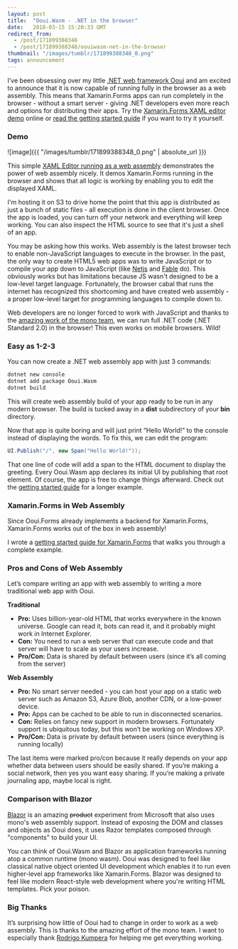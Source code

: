 ```yaml
---
layout: post
title:  "Ooui.Wasm - .NET in the browser"
date:   2018-03-15 15:20:33 GMT
redirect_from:
  - /post/171899388348
  - /post/171899388348/oouiwasm-net-in-the-browser
thumbnail: "/images/tumblr/171899388348_0.png"
tags: announcement
---
```




I’ve been obsessing over my little [.NET web framework Ooui](https://github.com/praeclarum/Ooui) and am excited to announce that it is now capable of running fully in the browser as a web assembly. This means that Xamarin.Forms apps can run completely in the browser - without a smart server - giving .NET developers even more reach and options for distributing their apps. Try the [Xamarin.Forms XAML editor demo](https://s3.amazonaws.com/praeclarum.org/wasm/index.html) online or [read the getting started guide](https://github.com/praeclarum/Ooui/wiki/Xamarin.Forms-with-Web-Assembly) if you want to try it yourself.


### Demo


![image]({{ "/images/tumblr/171899388348_0.png" | absolute_url }})



This simple [XAML Editor running as a web assembly](https://s3.amazonaws.com/praeclarum.org/wasm/index.html) demonstrates the power of web assembly nicely. It demos Xamarin.Forms running in the browser and shows that all logic is working by enabling you to edit the displayed XAML.

I'm hosting it on S3 to drive home the point that this app is distributed as just a bunch of static files - all execution is done in the client browser. Once the app is loaded, you can turn off your network and everything will keep working. You can also inspect the HTML source to see that it's just a shell of an app.

You may be asking how this works. Web assembly is the latest browser tech to enable non-JavaScript languages to execute in the browser. In the past, the only way to create HTML5 web apps was to write JavaScript or to compile your app down to JavaScript (like [Netjs](https://github.com/praeclarum/Netjs) and [Fable](https://github.com/fable-compiler/Fable) do). This obviously works but has limitations because JS wasn't designed to be a low-level target language. Fortunately, the browser cabal that runs the internet has recognized this shortcoming and have created web assembly - a proper low-level target for programming languages to compile down to.

Web developers are no longer forced to work with JavaScript and thanks to the [amazing work of the mono team](https://github.com/mono/mono/tree/master/sdks/wasm), we can run full .NET code (.NET Standard 2.0) in the browser! This even works on mobile browsers. Wild!


### Easy as 1-2-3


You can now create a .NET web assembly app with just 3 commands:

```bash
dotnet new console
dotnet add package Ooui.Wasm
dotnet build
```


This will create web assembly build of your app ready to be run in any modern browser. The build is tucked away in a **dist** subdirectory of your **bin** directory.

Now that app is quite boring and will just print “Hello World!” to the console instead of displaying the words. To fix this, we can edit the program:

```csharp
UI.Publish("/", new Span("Hello World!"));
```


That one line of code will add a span to the HTML document to display the greeting. Every Ooui.Wasm app declares its initial UI by publishing that root element. Of course, the app is free to change things afterward. Check out the [getting started guide](https://github.com/praeclarum/Ooui/wiki/Web-DOM-with-Web-Assembly) for a longer example.


### Xamarin.Forms in Web Assembly




Since Ooui.Forms already implements a backend for Xamarin.Forms, Xamarin.Forms works out of the box in web assembly!




I wrote a [getting started guide for Xamarin.Forms](https://github.com/praeclarum/Ooui/wiki/Xamarin.Forms-with-Web-Assembly) that walks you through a complete example.


### Pros and Cons of Web Assembly


Let’s compare writing an app with web assembly to writing a more traditional web app with Ooui.

**Traditional**

* **Pro:** Uses billion-year-old HTML that works everywhere in the known universe. Google can read it, bots can read it, and it probably might work in Internet Explorer.
* **Con:** You need to run a web server that can execute code and that server will have to scale as your users increase.
* **Pro/Con:** Data is shared by default between users (since it’s all coming from the server)

**Web Assembly**

* **Pro:** No smart server needed - you can host your app on a static web server such as Amazon S3, Azure Blob, another CDN, or a low-power device.
* **Pro:** Apps can be cached to be able to run in disconnected scenarios.
* **Con:** Relies on fancy new support in modern browsers. Fortunately support is ubiquitous today, but this won’t be working on Windows XP.
* **Pro/Con:** Data is private by default between users (since everything is running locally)

The last items were marked pro/con because it really depends on your app whether data between users should be easily shared. If you’re making a social network, then yes you want easy sharing. If you’re making a private journaling app, maybe local is right.


### Comparison with Blazor


[Blazor](https://blogs.msdn.microsoft.com/webdev/2018/02/06/blazor-experimental-project/) is an amazing <strike>product</strike> experiment from Microsoft that also uses mono's web assembly support. Instead of exposing the DOM and classes and objects as Ooui does, it uses Razor templates composed through "components" to build your UI.

You can think of Ooui.Wasm and Blazor as application frameworks running atop a common runtime (mono wasm). Ooui was designed to feel like classical native object oriented UI development which enables it to run even higher-level app frameworks like Xamarin.Forms. Blazor was designed to feel like modern React-style web development where you're writing HTML templates. Pick your poison.


### Big Thanks


It’s surprising how little of Ooui had to change in order to work as a web assembly. This is thanks to the amazing effort of the mono team. I want to especially thank [Rodrigo Kumpera](https://github.com/kumpera) for helping me get everything working.
